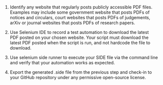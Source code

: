 1.  Identify any website that regularly posts publicly accessible PDF files. Examples may include some government website that posts PDFs of notices and circulars, 
    court websites that posts PDFs of judgements, arXiv or journal websites that posts PDFs of research papers.

2.   Use Selenium IDE to record a test automation to download the latest PDF posted on your chosen website. Your script must download the latest PDF posted 
     when the script is run, and not hardcode the file to download.


3.   Use selenium side runner to execute your SIDE file via the command line and verify that your automation works as expected.

4.   Export the generated .side file from the previous step and check-in to your GitHub repository under any permissive open-source license.
